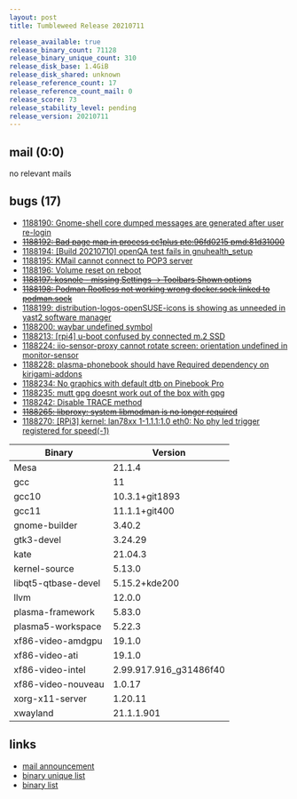 ```yaml
---
layout: post
title: Tumbleweed Release 20210711

release_available: true
release_binary_count: 71128
release_binary_unique_count: 310
release_disk_base: 1.4GiB
release_disk_shared: unknown
release_reference_count: 17
release_reference_count_mail: 0
release_score: 73
release_stability_level: pending
release_version: 20210711
---
```


## mail (0:0)

no relevant mails

## bugs (17)

<!--more-->

- [1188190: Gnome-shell core dumped messages are generated after user re-login](https://bugzilla.opensuse.org/show_bug.cgi?id=1188190)
- ~~[1188192: Bad page map in process cc1plus  pte:96fd0215 pmd:81d31000](https://bugzilla.opensuse.org/show_bug.cgi?id=1188192)~~
- [1188194: \[Build 20210710\] openQA test fails in gnuhealth_setup](https://bugzilla.opensuse.org/show_bug.cgi?id=1188194)
- [1188195: KMail cannot connect to POP3 server](https://bugzilla.opensuse.org/show_bug.cgi?id=1188195)
- [1188196: Volume reset on reboot](https://bugzilla.opensuse.org/show_bug.cgi?id=1188196)
- ~~[1188197: kosnole  - missing Settings -> Toolbars Shown options](https://bugzilla.opensuse.org/show_bug.cgi?id=1188197)~~
- ~~[1188198: Podman Rootless not working wrong docker.sock linked to podman.sock](https://bugzilla.opensuse.org/show_bug.cgi?id=1188198)~~
- [1188199: distribution-logos-openSUSE-icons is showing as unneeded in yast2 software manager](https://bugzilla.opensuse.org/show_bug.cgi?id=1188199)
- [1188200: waybar undefined symbol](https://bugzilla.opensuse.org/show_bug.cgi?id=1188200)
- [1188213: \[rpi4\] u-boot confused by connected m.2 SSD](https://bugzilla.opensuse.org/show_bug.cgi?id=1188213)
- [1188224: iio-sensor-proxy cannot rotate screen: orientation undefined in monitor-sensor](https://bugzilla.opensuse.org/show_bug.cgi?id=1188224)
- [1188228: plasma-phonebook should have Required dependency on kirigami-addons](https://bugzilla.opensuse.org/show_bug.cgi?id=1188228)
- [1188234: No graphics with default dtb on Pinebook Pro](https://bugzilla.opensuse.org/show_bug.cgi?id=1188234)
- [1188235: mutt gpg doesnt work out of the box with gpg](https://bugzilla.opensuse.org/show_bug.cgi?id=1188235)
- [1188242: Disable TRACE method](https://bugzilla.opensuse.org/show_bug.cgi?id=1188242)
- ~~[1188265: libproxy:  system libmodman is no longer required](https://bugzilla.opensuse.org/show_bug.cgi?id=1188265)~~
- [1188270: \[RPi3\] kernel: lan78xx 1-1.1.1:1.0 eth0: No phy led trigger registered for speed(-1)](https://bugzilla.opensuse.org/show_bug.cgi?id=1188270)

Binary | Version
--- | ---
Mesa | 21.1.4
gcc | 11
gcc10 | 10.3.1+git1893
gcc11 | 11.1.1+git400
gnome-builder | 3.40.2
gtk3-devel | 3.24.29
kate | 21.04.3
kernel-source | 5.13.0
libqt5-qtbase-devel | 5.15.2+kde200
llvm | 12.0.0
plasma-framework | 5.83.0
plasma5-workspace | 5.22.3
xf86-video-amdgpu | 19.1.0
xf86-video-ati | 19.1.0
xf86-video-intel | 2.99.917.916_g31486f40
xf86-video-nouveau | 1.0.17
xorg-x11-server | 1.20.11
xwayland | 21.1.1.901

## links

- [mail announcement](https://lists.opensuse.org/archives/list/factory@lists.opensuse.org/thread/VNNQCUBGCGX5XBUIF5AHSF2ZCRUIXJ2B)
- [binary unique list](http://download.opensuse.org/history/20210711/rpm.unique.list)
- [binary list](http://download.opensuse.org/history/20210711/rpm.list)
